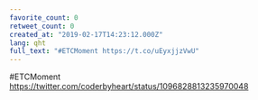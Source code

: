 ```yaml
---
favorite_count: 0
retweet_count: 0
created_at: "2019-02-17T14:23:12.000Z"
lang: qht
full_text: "#ETCMoment https://t.co/uEyxjjzVwU"
---
```


#ETCMoment <https://twitter.com/coderbyheart/status/1096828813235970048>

